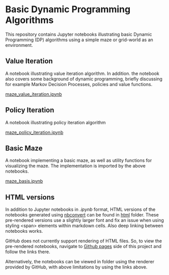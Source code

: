 
# Basic Dynamic Programming Algorithms

This repository contains Jupyter notebooks illustrating basic Dynamic Programming (DP) algorithms using a simple maze or grid-world as an environment.

## Value Iteration

A notebook illustrating value iteration algorithm. In addition. the notebook also covers some background of dynamic programming, briefly discussing for example Markov Decision Processes, policies and value functions.

[maze_value_iteration.ipynb](notebooks/maze_value_iteration.ipynb)

## Policy Iteration

A notebook illustrating policy iteration algorithm

[maze_policy_iteration.ipynb](notebooks/maze_policy_iteration.ipynb)

## Basic Maze

A notebook implementing a basic maze, as well as utility functions for visualizing the maze. The implementation is imported by the above notebooks.

[maze_basis.ipynb](notebooks/maze_basis.ipynb)

## HTML versions

In addition to Jupyter notebooks in _.ipynb_ format, HTML versions of the notebooks generated using [nbconvert](https://github.com/jupyter/nbconvert) can be found in [html](html) folder. These pre-rendered versions use a slightly larger font and fix an issue when using styling \<span\> elements within markdown cells. Also deep linking between notebooks works. 

GitHub does not currently support rendering of HTML files. So, to view the pre-rendered notebooks, navigate to [Github pages](https://mmakipaa.github.io/dp/) side of this project and follow the links there.

Alternatively, the notebooks can be viewed in <notebooks> folder using the renderer provided by GitHub, with above limitations by using the links above.